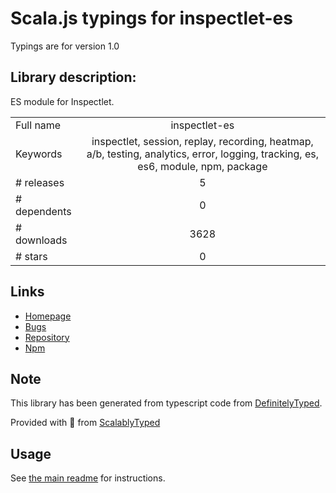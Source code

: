 
# Scala.js typings for inspectlet-es

Typings are for version 1.0

## Library description:
ES module for Inspectlet.

|                    |                 |
| ------------------ | :-------------: |
| Full name          | inspectlet-es |
| Keywords           | inspectlet, session, replay, recording, heatmap, a/b, testing, analytics, error, logging, tracking, es, es6, module, npm, package |
| # releases         | 5 |
| # dependents       | 0 |
| # downloads        | 3628 |
| # stars            | 0 |

## Links
- [Homepage](https://github.com/idmadj/inspectlet-es#readme)
- [Bugs](https://github.com/idmadj/inspectlet-es/issues)
- [Repository](https://github.com/idmadj/inspectlet-es)
- [Npm](https://www.npmjs.com/package/inspectlet-es)
    


## Note
This library has been generated from typescript code from [DefinitelyTyped](https://definitelytyped.org).

Provided with :purple_heart: from [ScalablyTyped](https://github.com/oyvindberg/ScalablyTyped)

## Usage
See [the main readme](../../readme.md) for instructions.


